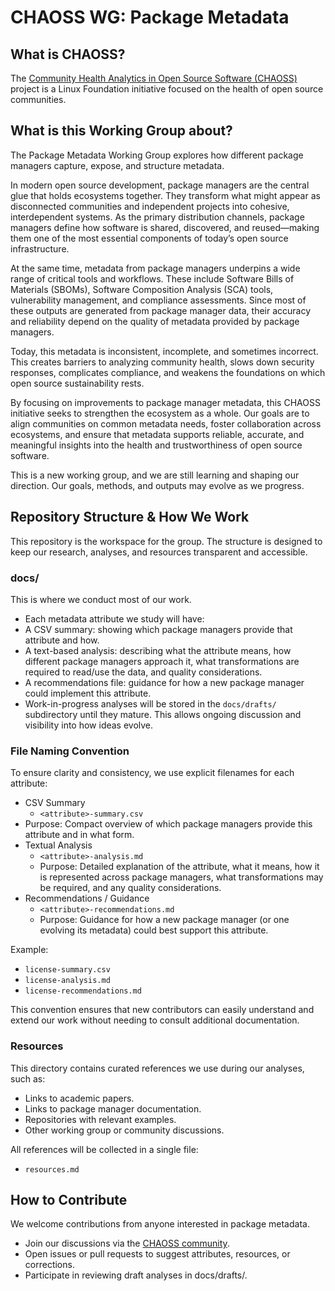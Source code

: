 # CHAOSS WG: Package Metadata

## What is CHAOSS?

The [Community Health Analytics in Open Source Software (CHAOSS)](https://chaoss.community/) project is a Linux Foundation initiative focused on the health of open source communities.

## What is this Working Group about?

The Package Metadata Working Group explores how different package managers capture, expose, and structure metadata.

In modern open source development, package managers are the central glue that holds ecosystems together. They transform what might appear as disconnected communities and independent projects into cohesive, interdependent systems. As the primary distribution channels, package managers define how software is shared, discovered, and reused—making them one of the most essential components of today’s open source infrastructure.

At the same time, metadata from package managers underpins a wide range of critical tools and workflows. These include Software Bills of Materials (SBOMs), Software Composition Analysis (SCA) tools, vulnerability management, and compliance assessments. Since most of these outputs are generated from package manager data, their accuracy and reliability depend on the quality of metadata provided by package managers.

Today, this metadata is inconsistent, incomplete, and sometimes incorrect. This creates barriers to analyzing community health, slows down security responses, complicates compliance, and weakens the foundations on which open source sustainability rests.

By focusing on improvements to package manager metadata, this CHAOSS initiative seeks to strengthen the ecosystem as a whole. Our goals are to align communities on common metadata needs, foster collaboration across ecosystems, and ensure that metadata supports reliable, accurate, and meaningful insights into the health and trustworthiness of open source software.

This is a new working group, and we are still learning and shaping our direction. Our goals, methods, and outputs may evolve as we progress.

## Repository Structure & How We Work

This repository is the workspace for the group. The structure is designed to keep our research, analyses, and resources transparent and accessible.

### docs/

This is where we conduct most of our work.
- Each metadata attribute we study will have:
- A CSV summary: showing which package managers provide that attribute and how.
- A text-based analysis: describing what the attribute means, how different package managers approach it, what transformations are required to read/use the data, and quality considerations.
- A recommendations file: guidance for how a new package manager could implement this attribute.
- Work-in-progress analyses will be stored in the `docs/drafts/` subdirectory until they mature.
This allows ongoing discussion and visibility into how ideas evolve.

### File Naming Convention

To ensure clarity and consistency, we use explicit filenames for each attribute:
- CSV Summary
  - `<attribute>-summary.csv`
- Purpose: Compact overview of which package managers provide this attribute and in what form.
- Textual Analysis
  - `<attribute>-analysis.md`
  - Purpose: Detailed explanation of the attribute, what it means, how it is represented across package managers, what transformations may be required, and any quality considerations.
- Recommendations / Guidance
  - `<attribute>-recommendations.md`
  - Purpose: Guidance for how a new package manager (or one evolving its metadata) could best support this attribute.

Example:
- `license-summary.csv`
- `license-analysis.md`
- `license-recommendations.md`

This convention ensures that new contributors can easily understand and extend our work without needing to consult additional documentation.

### Resources

This directory contains curated references we use during our analyses, such as:
- Links to academic papers.
- Links to package manager documentation.
- Repositories with relevant examples.
- Other working group or community discussions.

All references will be collected in a single file:
- `resources.md`

## How to Contribute

We welcome contributions from anyone interested in package metadata.
- Join our discussions via the [CHAOSS community](https://chaoss.community/participate/).
- Open issues or pull requests to suggest attributes, resources, or corrections.
- Participate in reviewing draft analyses in docs/drafts/.